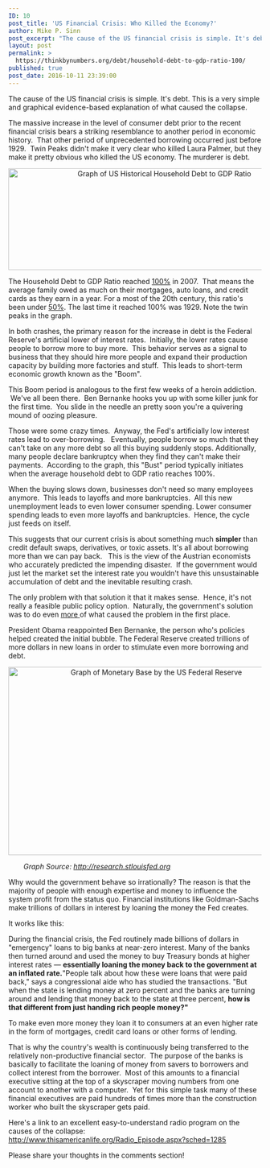 ```yaml
---
ID: 10
post_title: 'US Financial Crisis: Who Killed the Economy?'
author: Mike P. Sinn
post_excerpt: "The cause of the US financial crisis is simple. It's debt. This is a very simple and graphical evidence-based explanation of what caused the collapse."
layout: post
permalink: >
  https://thinkbynumbers.org/debt/household-debt-to-gdp-ratio-100/
published: true
post_date: 2016-10-11 23:39:00
---
```

The cause of the US financial crisis is simple. It's debt. This is a very simple and graphical evidence-based explanation of what caused the collapse.

The massive increase in the level of consumer debt prior to the recent financial crisis bears a striking resemblance to another period in economic history.  That other period of unprecedented borrowing occurred just before 1929.  Twin Peaks didn't make it very clear who killed Laura Palmer, but they make it pretty obvious who killed the US economy. The murderer is debt.

<p dir="ltr" style="text-align: center;"><a href="http://thinkbynumbers.org/wp-content/uploads/2009/03/Twin-Peaks-of-Household-Debt-to-GDP-Ratio.jpg"><img class="aligncenter size-full wp-image-762" title="Twin Peaks of Debt: Historical Household Debt to GDP Ratio" src="http://thinkbynumbers.org/wp-content/uploads/2009/03/Twin-Peaks-of-Household-Debt-to-GDP-Ratio.jpg" alt="Graph of US Historical Household Debt to GDP Ratio" width="605" height="202" /></a></p>

<p dir="ltr">The Household Debt to GDP Ratio reached <a href="http://www.npr.org/sections/money/2009/02/household_debt_vs_gdp.html">100%</a> in 2007.  That means the average family owed as much on their mortgages, auto loans, and credit cards as they earn in a year. For a most of the 20th century, this ratio's been under <a href="https://en.wikipedia.org/wiki/United_States_public_debt">50%</a>. The last time it reached 100% was 1929. Note the twin peaks in the graph.</p>

<p dir="ltr">In both crashes, the primary reason for the increase in debt is the Federal Reserve's artificial lower of interest rates.  Initially, the lower rates cause people to borrow more to buy more.  This behavior serves as a signal to business that they should hire more people and expand their production capacity by building more factories and stuff.  This leads to short-term economic growth known as the "Boom".</p>

<p dir="ltr">This Boom period is analogous to the first few weeks of a heroin addiction.  We've all been there.  Ben Bernanke hooks you up with some killer junk for the first time.  You slide in the needle an pretty soon you're a quivering mound of oozing pleasure.</p>

<p dir="ltr">Those were some crazy times.  Anyway, the Fed's artificially low interest rates lead to over-borrowing.   Eventually, people borrow so much that they can't take on any more debt so all this buying suddenly stops. Additionally, many people declare bankruptcy when they find they can't make their payments.  According to the graph, this "Bust" period typically initiates when the average household debt to GDP ratio reaches 100%.</p>

<p dir="ltr">When the buying slows down, businesses don't need so many employees anymore.  This leads to layoffs and more bankruptcies.  All this new unemployment leads to even lower consumer spending. Lower consumer spending leads to even more layoffs and bankruptcies.  Hence, the cycle just feeds on itself.</p>

<p dir="ltr">This suggests that our current crisis is about something much <strong>simpler</strong> than credit default swaps, derivatives, or toxic assets. It's all about borrowing more than we can pay back.   This is the view of the Austrian economists who accurately predicted the impending disaster.  If the government would just let the market set the interest rate you wouldn't have this unsustainable accumulation of debt and the inevitable resulting crash.</p>

<p dir="ltr">The only problem with that solution it that it makes sense.  Hence, it's not really a feasible public policy option.  Naturally, the government's solution was to do even <a href="https://en.wikipedia.org/wiki/Quantitative_easing" target="_blank">more </a>of what caused the problem in the first place.</p>

<p dir="ltr">President Obama reappointed Ben Bernanke, the person who's policies helped created the initial bubble. The Federal Reserve created trillions of more dollars in new loans in order to stimulate even more borrowing and debt.</p>

<p dir="ltr" style="text-align: center;"><a href="http://thinkbynumbers.org/wp-content/uploads/2009/03/monetary-base-graph-federal-reserve-money-supply.jpg"><img class="aligncenter size-full wp-image-789" title="Graph of Monetary Base by the Federal Reserve" src="http://thinkbynumbers.org/wp-content/uploads/2009/03/monetary-base-graph-federal-reserve-money-supply.jpg" alt="Graph of Monetary Base by the US Federal Reserve" width="573" height="374" /></a></p>

<p dir="ltr" style="text-align: left; padding-left: 30px;"><em>Graph Source: <a href="https://research.stlouisfed.org/" target="_blank">http://research.stlouisfed.org</a></em></p>

<p dir="ltr">Why would the government behave so irrationally? The reason is that the majority of people with enough expertise and money to influence the system profit from the status quo. Financial institutions like Goldman-Sachs make trillions of dollars in interest by loaning the money the Fed creates.</p>

<p dir="ltr">It works like this:</p>

<p dir="ltr">During the financial crisis, the Fed routinely made billions of dollars in "emergency" loans to big banks at near-zero interest. Many of the banks then turned around and used the money to buy Treasury bonds at higher interest rates — <strong>essentially loaning the money back to the government at an inflated rate.</strong>"People talk about how these were loans that were paid back," says a congressional aide who has studied the transactions. "But when the state is lending money at zero percent and the banks are turning around and lending that money back to the state at three percent, <strong>how is that different from just handing rich people money?"</strong></p>

<p dir="ltr">To make even more money they loan it to consumers at an even higher rate in the form of mortgages, credit card loans or other forms of lending.</p>

<p dir="ltr">That is why the country's wealth is continuously being transferred to the relatively non-productive financial sector.  The purpose of the banks is basically to facilitate the loaning of money from savers to borrowers and collect interest from the borrower.  Most of this amounts to a financial executive sitting at the top of a skyscraper moving numbers from one account to another with a computer.  Yet for this simple task many of these financial executives are paid hundreds of times more than the construction worker who built the skyscraper gets paid.</p>

<p dir="ltr">Here's a link to an excellent easy-to-understand radio program on the causes of the collapse:
<a href="http://www.thisamericanlife.org/radio-archives">http://www.thisamericanlife.org/Radio_Episode.aspx?sched=1285</a></p>

<p dir="ltr">Please share your thoughts in the comments section!</p>